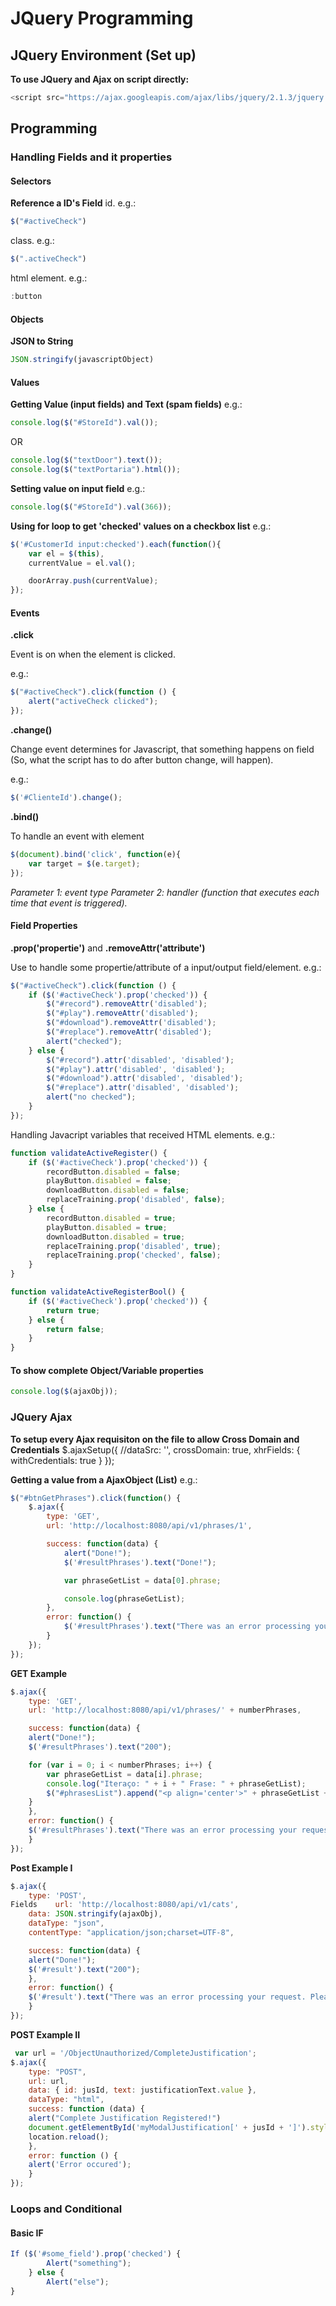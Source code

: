 # JQuery Programming

## JQuery Environment (Set up)

**To use JQuery and Ajax on script directly:**
```javascript
<script src="https://ajax.googleapis.com/ajax/libs/jquery/2.1.3/jquery.min.js" type="text/javascript"></script>
```

## Programming

### Handling Fields and it properties

#### Selectors

**Reference a ID's Field**
id. e.g.: 
```javascript
$("#activeCheck")
```
class. e.g.: 
```javascript
$(".activeCheck")
```
html element. e.g.:
```javascript
:button
```

#### Objects

**JSON to String**

```javascript
JSON.stringify(javascriptObject)
```

#### Values

**Getting Value (input fields) and Text (spam fields)**
e.g.:
```javascript
console.log($("#StoreId").val());
```
OR
```javascript
console.log($("textDoor").text());
console.log($("textPortaria").html());
```

**Setting value on input field**
e.g.:
```javascript
console.log($("#StoreId").val(366));
```

**Using for loop to get 'checked' values on a checkbox list**
e.g.:
```javascript
$('#CustomerId input:checked').each(function(){
    var el = $(this),
    currentValue = el.val();

    doorArray.push(currentValue);
});
```

#### Events

**.click**

Event is on when the element is clicked.

e.g.: 
```javascript
$("#activeCheck").click(function () {
	alert("activeCheck clicked");
});
```

**.change()**

Change event determines for Javascript, that something happens on field (So, what the script has to do after button change, will happen).

e.g.: 
```javascript
$('#ClienteId').change();
```

**.bind()**

To handle an event with element
```javascript
$(document).bind('click', function(e){
	var target = $(e.target); 
});
```
_Parameter 1: event type_
_Parameter 2: handler (function that executes each time that event is triggered)._

#### Field Properties

**.prop('propertie')** and **.removeAttr('attribute')**

Use to handle some propertie/attribute of a input/output field/element.
e.g.:
```javascript
$("#activeCheck").click(function () {
    if ($('#activeCheck').prop('checked')) {
        $("#record").removeAttr('disabled');
        $("#play").removeAttr('disabled');
        $("#download").removeAttr('disabled');
        $("#replace").removeAttr('disabled');
        alert("checked");
    } else {
        $("#record").attr('disabled', 'disabled');
        $("#play").attr('disabled', 'disabled');
        $("#download").attr('disabled', 'disabled');
        $("#replace").attr('disabled', 'disabled');
        alert("no checked");
    }
});
```

Handling Javacript variables that received HTML elements.
e.g.:
```javascript
function validateActiveRegister() {
    if ($('#activeCheck').prop('checked')) {
        recordButton.disabled = false;
        playButton.disabled = false;
        downloadButton.disabled = false;
        replaceTraining.prop('disabled', false);
    } else {
        recordButton.disabled = true;
        playButton.disabled = true;
        downloadButton.disabled = true;
        replaceTraining.prop('disabled', true);
        replaceTraining.prop('checked', false);
    }
}

function validateActiveRegisterBool() {
    if ($('#activeCheck').prop('checked')) {
        return true;
    } else {
        return false;
    }
}
```

#### To show complete Object/Variable properties

```javascript
console.log($(ajaxObj));
```

### JQuery Ajax

**To setup every Ajax requisiton on the file to allow Cross Domain and Credentials**
$.ajaxSetup({
      //dataSrc: '',
      crossDomain: true,
      xhrFields: {
      withCredentials: true
      }
});

**Getting a value from a AjaxObject (List)**
e.g.:
```javascript
$("#btnGetPhrases").click(function() {
    $.ajax({
        type: 'GET',
        url: 'http://localhost:8080/api/v1/phrases/1',

        success: function(data) {
            alert("Done!");
            $('#resultPhrases').text("Done!");

            var phraseGetList = data[0].phrase;

            console.log(phraseGetList);        
        },
        error: function() {
            $('#resultPhrases').text("There was an error processing your request. Please try again.");
        }
    });
});
```

**GET Example**
```javascript
$.ajax({
    type: 'GET',
    url: 'http://localhost:8080/api/v1/phrases/' + numberPhrases,

    success: function(data) {
	alert("Done!");
	$('#resultPhrases').text("200");

	for (var i = 0; i < numberPhrases; i++) {
	    var phraseGetList = data[i].phrase;
	    console.log("Iteraço: " + i + " Frase: " + phraseGetList);
	    $("#phrasesList").append("<p align='center'>" + phraseGetList + "</p>");            
	}
    },
    error: function() {
	$('#resultPhrases').text("There was an error processing your request. Please try again.");
    }
});
```

**Post Example I**
```javascript
$.ajax({
    type: 'POST',
Fields    url: 'http://localhost:8080/api/v1/cats',
    data: JSON.stringify(ajaxObj),
    dataType: "json",
    contentType: "application/json;charset=UTF-8",

    success: function(data) {
	alert("Done!");
	$('#result').text("200");
    },
    error: function() {
	$('#result').text("There was an error processing your request. Please try again.");
    }
});
```

**POST Example II**
```javascript
 var url = '/ObjectUnauthorized/CompleteJustification';
$.ajax({
    type: "POST",
    url: url,
    data: { id: jusId, text: justificationText.value },
    dataType: "html",
    success: function (data) {
	alert("Complete Justification Registered!")
	document.getElementById('myModalJustification[' + jusId + ']').style = 'display: none';
	location.reload();
    },
    error: function () {
	alert('Error occured');
    }
});
```

### Loops and Conditional

#### Basic IF

```javascript
If ($('#some_field').prop('checked') {
		Alert("something");
	} else {
	    Alert("else");
}
```
